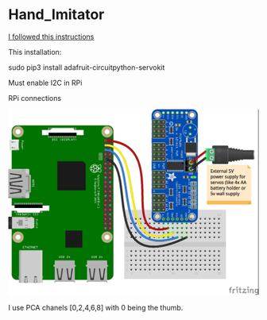 # Hand_Imitator


[I followed this instructions](https://www.aranacorp.com/es/usando-un-modulo-pca9685-con-raspberry-pi/)

This installation:

sudo pip3 install adafruit-circuitpython-servokit

Must enable I2C in RPi

RPi connections

![alt text](https://github.com/Lolillosky/Hand_Imitator/blob/main/RPi_Connection.jpg)

I use PCA chanels [0,2,4,6,8] with 0 being the thumb.
